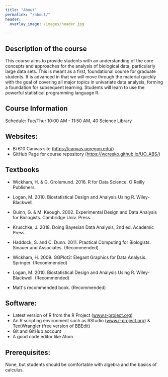 ```yaml
---
title: "About"
permalink: "/about/"
header:
  overlay_image: /images/header.jpg

---
```


## Description of the course
This course aims to provide students with an understanding of the core concepts and approaches for the analysis of biological data, particularly large data sets. This is meant as a first, foundational course for graduate students. It is advanced in that we will move through the material quickly with the goal of covering all major topics in univariate data analysis, forming a foundation for subsequent learning. Students will learn to use the powerful statistical programming language R.

## Course Information
Schedule: Tue/Thur 10:00 AM - 11:50 AM, 40 Science Library

## Websites:
 - Bi 610 Canvas site (https://canvas.uoregon.edu/)
 - GitHub Page for course repository (https://wcresko.github.io/UO_ABS/)

## Textbooks
* Wickham, H. & G. Grolemund. 2016. R for Data Science. O'Reilly Publishers.
* Logan, M. 2010. Biostatistical Design and Analysis Using R. Wiley-Blackwell.
* Quinn, G. & M. Keough. 2002. Experimental Design and Data Analysis for Biologists. Cambridge Univ. Press.
* Kruschke, J. 2018. Doing Bayesian Data Analysis, 2nd ed. Academic Press.

* Haddock, S. and C. Dunn. 2011. Practical Computing for Biologists. Sinauer and Associates. (Recommended)
* Wickham, H. 2009. GGPlot2: Elegant Graphics for Data Analysis. Springer. (Recommended)
* Logan, M. 2010. Biostatistical Design and Analysis Using R. Wiley-Blackwell. (Recommended)
* Matt's recommended book.  (Recommended)

## Software:
* Latest version of R from the R Project (www.r-project.org)
* An R scripting environment such as RStudio (www.r-project.org) & TextWrangler (free version of BBEdit)
* Git and GitHub account
* A good code editor like Atom

## Prerequisites:
None, but students should be comfortable with algebra and the basics of calculus.
